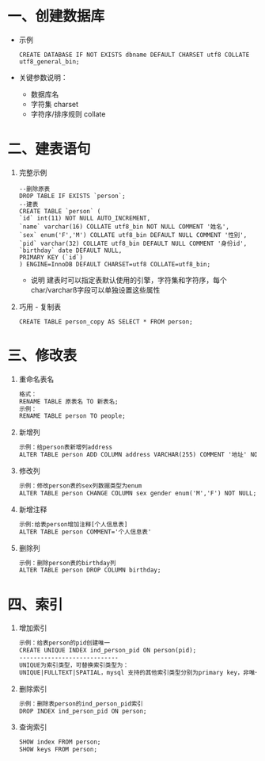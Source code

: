 # 一、创建数据库

* 示例

    ```mysql
    CREATE DATABASE IF NOT EXISTS dbname DEFAULT CHARSET utf8 COLLATE utf8_general_bin;
    ```

* 关键参数说明：
  * 数据库名
  * 字符集 charset
  * 字符序/排序规则 collate

# 二、建表语句

1. 完整示例
    ```mysql
    --删除原表
    DROP TABLE IF EXISTS `person`;
    --建表
   CREATE TABLE `person` (
    `id` int(11) NOT NULL AUTO_INCREMENT,
    `name` varchar(16) COLLATE utf8_bin NOT NULL COMMENT '姓名',
    `sex` enum('F','M') COLLATE utf8_bin DEFAULT NULL COMMENT '性别',
    `pid` varchar(32) COLLATE utf8_bin DEFAULT NULL COMMENT '身份id',
    `birthday` date DEFAULT NULL,
    PRIMARY KEY (`id`)
    ) ENGINE=InnoDB DEFAULT CHARSET=utf8 COLLATE=utf8_bin;
    ```
    * 说明
    建表时可以指定表默认使用的引擎，字符集和字符序，每个char/varcharß字段可以单独设置这些属性

2. 巧用 - 复制表
    ```mysql
    CREATE TABLE person_copy AS SELECT * FROM person;
    ```

# 三、修改表

1. 重命名表名
    ```txt
    格式：
    RENAME TABLE 原表名 TO 新表名;
    示例：
    RENAME TABLE person TO people;
    ```
2. 新增列
    ```txt
    示例：给person表新增列address
    ALTER TABLE person ADD COLUMN address VARCHAR(255) COMMENT '地址' NOT NULL;
    ```
3. 修改列
    ```txt
    示例：修改person表的sex列数据类型为enum
    ALTER TABLE person CHANGE COLUMN sex gender enum('M','F') NOT NULL;
    ```
4. 新增注释
    ```txt
    示例:给表person增加注释[个人信息表]
    ALTER TABLE person COMMENT='个人信息表'
    ```
5. 删除列
    ```txt
    示例：删除person表的birthday列
    ALTER TABLE person DROP COLUMN birthday;
    ```

# 四、索引

1. 增加索引
    ```txt
    示例：给表person的pid创建唯一
    CREATE UNIQUE INDEX ind_person_pid ON person(pid);
    ----------------------------
    UNIQUE为索引类型，可替换索引类型为：
    UNIQUE|FULLTEXT|SPATIAL，mysql 支持的其他索引类型分别为primary key，非唯一索引（默认）
    ```
2. 删除索引
    ```txt
    示例：删除表person的ind_person_pid索引
    DROP INDEX ind_person_pid ON person;
    ```
3. 查询索引
    ```txt
    SHOW index FROM person;
    SHOW keys FROM person;
    ```